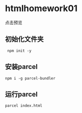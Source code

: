 # htmlhomework01
点击预览
## 初始化文件夹

```
 npm init -y
```

## 安装parcel

```
npm i -g parcel-bundler
```

## 运行parcel

```
parcel index.html
```

